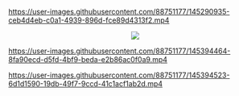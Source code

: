 

https://user-images.githubusercontent.com/88751177/145290935-ceb4d4eb-c0a1-4939-896d-fce89d4313f2.mp4





<p align="center">

  <img src="https://readme-typing-svg.herokuapp.com/?lines=We+Are+The+Coding+Family&font=Bold%20Code&center=true&width=390&height=700">

  
  

https://user-images.githubusercontent.com/88751177/145394464-8fa90ecd-d5fd-4bf9-beda-e2b86ac0f0a9.mp4



https://user-images.githubusercontent.com/88751177/145394523-6d1d1590-19db-49f7-9ccd-41c1acf1ab2d.mp4

